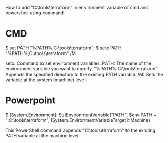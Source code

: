 How to add “C:\tools\terraform” in environment variable of cmd and powershell using command
# CMD
$ set PATH "%PATH%;C:\tools\terraform";
$ setx PATH "%PATH%;C:\tools\terraform" /M

setx: Command to set environment variables.
PATH: The name of the environment variable you want to modify.
"%PATH%;C:\tools\terraform": Appends the specified directory to the existing PATH variable.
/M: Sets the variable at the system (machine) level.

# Powerpoint
$ [System.Environment]::SetEnvironmentVariable("PATH", $env:PATH + ";C:\tools\terraform", [System.EnvironmentVariableTarget]::Machine)

This PowerShell command appends "C:\tools\terraform" to the existing PATH variable at the machine level.
